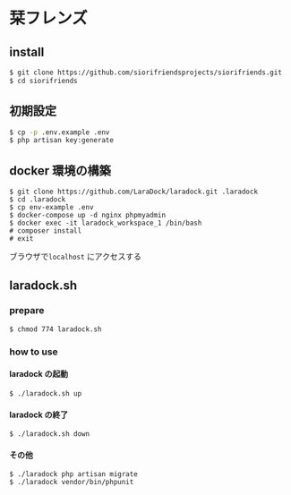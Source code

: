 # 栞フレンズ

## install

```bash
$ git clone https://github.com/siorifriendsprojects/siorifriends.git
$ cd siorifriends
```

## 初期設定

```bash
$ cp -p .env.example .env
$ php artisan key:generate
```

## docker 環境の構築

```
$ git clone https://github.com/LaraDock/laradock.git .laradock
$ cd .laradock
$ cp env-example .env
$ docker-compose up -d nginx phpmyadmin
$ docker exec -it laradock_workspace_1 /bin/bash
# composer install
# exit
```

ブラウザで`localhost` にアクセスする


## laradock.sh

### prepare

```
$ chmod 774 laradock.sh
```

### how to use

#### laradock の起動

```
$ ./laradock.sh up
```

#### laradock の終了

```
$ ./laradock.sh down
```

#### その他

```
$ ./laradock php artisan migrate
$ ./laradock vendor/bin/phpunit
```
